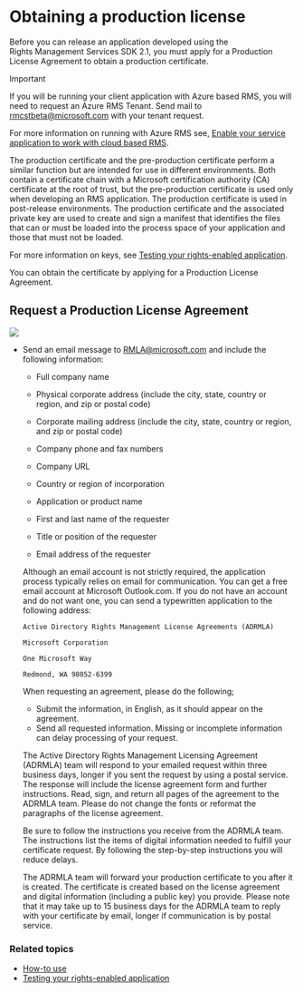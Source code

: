 ﻿
# Obtaining a production license

Before you can release an application developed using the Rights Management Services SDK 2.1, you must apply for a Production License Agreement to obtain a production certificate.

> [!IMPORTANT]
> If you will be running your client application with Azure based RMS, you will need to request an Azure RMS Tenant. Send mail to <rmcstbeta@microsoft.com> with your tenant request.

For more information on running with Azure RMS see, [Enable your service application to work with cloud based RMS](how_to_use_file_api_with_aadrm__cloud_.md).


The production certificate and the pre-production certificate perform a similar function but are intended for use in different environments. Both contain a certificate chain with a Microsoft certification authority (CA) certificate at the root of trust, but the pre-production certificate is used only when developing an RMS application. The production certificate is used in post-release environments. The production certificate and the associated private key are used to create and sign a manifest that identifies the files that can or must be loaded into the process space of your application and those that must not be loaded.

For more information on keys, see [Testing your rights-enabled application](running_your_first_application.md).

You can obtain the certificate by applying for a Production License Agreement.

## Request a Production License Agreement

![](../media.wedge.gif)

-   Send an email message to [RMLA@microsoft.com](mailto:rmla@microsoft.com) and include the following information:

    -   Full company name

    -   Physical corporate address (include the city, state, country or region, and zip or postal code)
    -   Corporate mailing address (include the city, state, country or region, and zip or postal code)
    -   Company phone and fax numbers
    -   Company URL
    -   Country or region of incorporation
    -   Application or product name
    -   First and last name of the requester
    -   Title or position of the requester
    -   Email address of the requester

    Although an email account is not strictly required, the application process typically relies on email for communication. You can get a free email account at Microsoft Outlook.com. If you do not have an account and do not want one, you can send a typewritten application to the following address:

    `Active Directory Rights Management License Agreements (ADRMLA)`

    `Microsoft Corporation`

    `One Microsoft Way`

    `Redmond, WA 98052-6399`

    When requesting an agreement, please do the following;

    -   Submit the information, in English, as it should appear on the agreement.
    -   Send all requested information. Missing or incomplete information can delay processing of your request.

    The Active Directory Rights Management Licensing Agreement (ADRMLA) team will respond to your emailed request within three business days, longer if you sent the request by using a postal service. The response will include the license agreement form and further instructions. Read, sign, and return all pages of the agreement to the ADRMLA team. Please do not change the fonts or reformat the paragraphs of the license agreement.

    Be sure to follow the instructions you receive from the ADRMLA team. The instructions list the items of digital information needed to fulfill your certificate request. By following the step-by-step instructions you will reduce delays.

    The ADRMLA team will forward your production certificate to you after it is created. The certificate is created based on the license agreement and digital information (including a public key) you provide. Please note that it may take up to 15 business days for the ADRMLA team to reply with your certificate by email, longer if communication is by postal service.

### Related topics

* [How-to use](how_to_use_msipc.md)
* [Testing your rights-enabled application](running_your_first_application.md)
 

 



